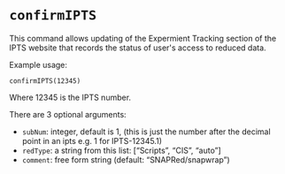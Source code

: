 # `confirmIPTS`

This command allows updating of the Expermient Tracking section of the IPTS website that records the status of user's access to reduced data.

Example usage:
```
confirmIPTS(12345)
```
Where 12345 is the IPTS number. 

There are 3 optional arguments:
 
* `subNum`: integer, default is 1, (this is just the number after the decimal point in an ipts e.g. 1 for IPTS-12345.1)
* `redType`: a string from this list: [“Scripts”, “CIS”, “auto”]
* `comment`: free form string (default: “SNAPRed/snapwrap”)